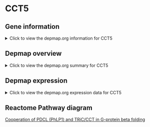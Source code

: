 <h1>CCT5</h1>

<h2>Gene information</h2>
<details>
  <summary>Click to view the depmap.org information for CCT5</summary>
  <iframe src="https://depmap.org/portal/gene/CCT5?tab=about" style="border:none;width:100%;height:800px"></iframe>
</details>

<h2>Depmap overview</h2>
<details>
  <summary>Click to view the depmap.org summary for CCT5</summary>
  <iframe src="https://depmap.org/portal/gene/CCT5?tab=overview" style="border:none;width:100%;height:800px"></iframe>
</details>

<h2>Depmap expression</h2>
<details>
  <summary>Click to view the depmap.org expression data for CCT5</summary>
  <iframe src="https://depmap.org/portal/gene/CCT5?tab=characterization" style="border:none;width:100%;height:800px"></iframe>
</details>



<h2>Reactome Pathway diagram</h2>
<a href="https://reactome.org/PathwayBrowser/#/R-HSA-6814122" target="_BLANK">Cooperation of PDCL (PhLP1) and TRiC/CCT in G-protein beta folding</a>




